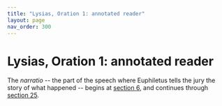 ```yaml
---
title: "Lysias, Oration 1: annotated reader"
layout: page
nav_order: 300
---
```




# Lysias, Oration 1: annotated reader


The *narratio* -- the part of the speech where Euphiletus tells the jury the story of what happened -- begins at [section 6](./reader/1.6.html), and continues through [section 25](./reader/1.25.html).